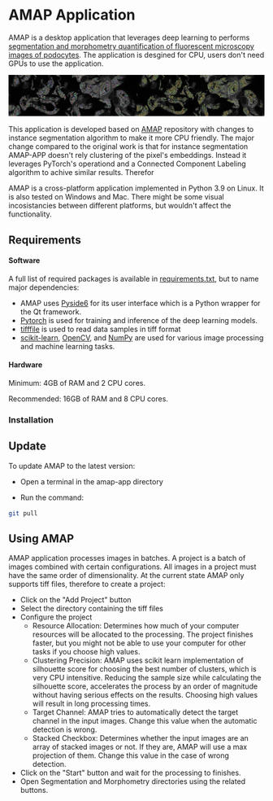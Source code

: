 # AMAP Application

AMAP is a desktop application that leverages deep learning to performs [segmentation and morphometry quantification of fluorescent microscopy images of podocytes](https://www.biorxiv.org/content/10.1101/2021.06.14.448284v3). The application is desgined for CPU, users don't need GPUs to use the application.

![AMAP Results](res/images/header.png)

This application is developed based on [AMAP](https://github.com/bozeklab/amap) repository with changes to instance segmentation algorithm to make it more CPU friendly. The major change compared to the original work is that for instance segmentation AMAP-APP doesn't rely clustering of the pixel's embeddings. Instead it leverages PyTorch's operationd and a Connected Component Labeling algorithm to achive similar results. Therefor 

AMAP is a cross-platform application implemented in Python 3.9 on Linux. It is also tested on Windows and Mac. There might be some visual incosistancies between different platforms, but wouldn't affect the functionality.

## Requirements

#### Software
A full list of required packages is available in [requirements.txt](./requirements.txt), but to name major dependencies:

* AMAP uses [Pyside6](https://pypi.org/project/PySide6/) for its user interface which is a Python wrapper for the Qt framework.
* [Pytorch](https://pytorch.org/) is used for training and inference of the deep learning models.
* [tifffile](https://pypi.org/project/tifffile/) is used to read data samples in tiff format
* [scikit-learn](https://scikit-learn.org/stable/), [OpenCV](https://pypi.org/project/opencv-python/), and [NumPy](https://numpy.org/) are used for various image processing and machine learning tasks.

#### Hardware

Minimum: 4GB of RAM and 2 CPU cores.

Recommended: 16GB of RAM and 8 CPU cores.

### Installation


## Update

To update AMAP to the latest version:

* Open a terminal in the amap-app directory

* Run the command:

```bash
git pull
```

## Using AMAP

AMAP application processes images in batches. A project is a batch of images combined with certain configurations. All images in a project must have the same order of dimensionality. At the current state AMAP only supports tiff files, therefore to create a project:

* Click on the "Add Project" button
* Select the directory containing the tiff files
* Configure the project
	* Resource Allocation: Determines how much of your computer resources will be allocated to the processing. The project finishes faster, but you might not be able to use your computer for other tasks if you choose high values.
	* Clustering Precision: AMAP uses scikit learn implementation of silhouette score for choosing the best number of clusters, which is very CPU intensitive. Reducing the sample size while calculating the silhouette score, accelerates the process by an order of magnitude without having serious effects on the results. Choosing high values will result in long processing times.
	* Target Channel: AMAP tries to automatically detect the target channel in the input images. Change this value when the automatic detection is wrong.
	* Stacked Checkbox: Determines whether the input images are an array of stacked images or not. If they are, AMAP will use a max projection of them. Change this value in the case of wrong detection.
* Click on the "Start" button and wait for the processing to finishes.
* Open Segmentation and Morphometry directories using the related buttons.
